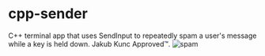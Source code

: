 # cpp-sender
C++ terminal app that uses SendInput to repeatedly spam a user's message while a key is held down.
Jakub Kunc Approved™.
![spam](https://user-images.githubusercontent.com/31075205/147887269-06f6283c-3f5b-4155-9885-0ec7491c3852.png)
